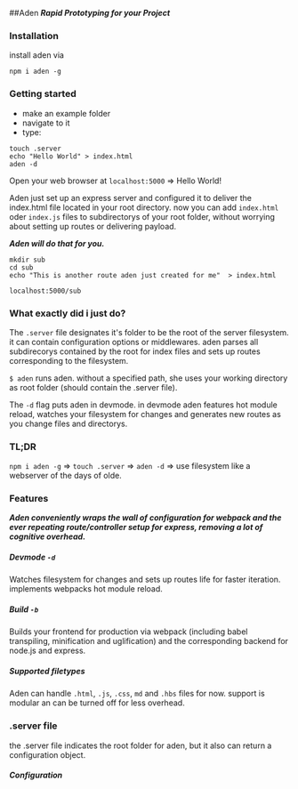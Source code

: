 ##Aden
_**Rapid Prototyping for your Project**_

### Installation
install aden via

`npm i aden -g`

### Getting started

- make an example folder
- navigate to it
- type:
 ```
touch .server
echo "Hello World" > index.html
aden -d
```

Open your web browser at `localhost:5000` => Hello World!

Aden just set up an express server and configured it to deliver the index.html file located in your root directory. now you can add `index.html` oder `index.js` files to subdirectorys of your root folder, without worrying about setting up routes or delivering payload.

_**Aden will do that for you.**_

```
mkdir sub
cd sub
echo "This is another route aden just created for me"  > index.html
```

`localhost:5000/sub`

### What exactly did i just do?

The `.server` file designates it's folder to be the root of the server filesystem. it can contain configuration options or middlewares. aden parses all subdirecorys contained by the root for index files and sets up routes corresponding to the filesystem.

`$ aden` runs aden. without a specified path, she uses your working directory as root folder (should contain the .server file).

The `-d` flag puts aden in devmode. in devmode aden features hot module reload, watches your filesystem for changes and generates new routes as you change files and directorys.


### TL;DR
`npm i aden -g` => `touch .server` => `aden -d` => use filesystem like a webserver of the days of olde.


### Features

_**Aden conveniently wraps the wall of configuration for webpack and the ever repeating route/controller setup for express, removing a lot of cognitive overhead.**_

##### Devmode `-d`
Watches filesystem for changes and sets up routes life for faster iteration. implements webpacks hot module reload.

##### Build `-b`
Builds your frontend for production via webpack (including babel transpiling, minification and uglification) and the corresponding backend for node.js and express.

##### Supported filetypes
Aden can handle `.html`, `.js`, `.css`, `md` and `.hbs` files for now. support is modular an can be turned off for less overhead.

### .server file

the .server file indicates the root folder for aden, but it also can return a configuration object.

##### Configuration
  <!--
    TODO: options of .server file
    TODO:
      explain babel webpack configuration process.
        module.exports = {
          port: 3001,
          route: '*',
          loaders: [
            { test: /\.jsx?$/, loader: 'babel-loader', exclude: /node_modules/ },
          ],
          name: 'ZwErk',
        }; > .server
  -->

<!--
    TODO:
      i don't .get files ???? controllers - override standard route

    TODO:
      how to deploy // -> basically $ git push heroku master kappa

    TODO:
      how to edit 404 pges // -> make 404 folder.

    TODO:
      ways to add styling // -> .shared/some.css -> require(.shared/some.css) > *.js || /base.css
 -->
